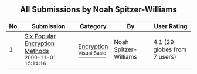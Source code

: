 ﻿<div align="center">

## All Submissions by Noah Spitzer\-Williams

</div>

No.  | Submission | Category | By   | User Rating
---- | ---------- | -------- | ---- | -----------
1 | [Six Popular Encryption Methods<br /><sup>2000-11-01 15:14:16</sup>](https://github.com/Planet-Source-Code/noah-spitzer-williams-six-popular-encryption-methods__1-12461) | [Encryption<br /><sup>Visual Basic</sup>](../ByCategory/encryption__1-48.md) | Noah Spitzer\-Williams | 4.1 (29 globes from 7 users)
